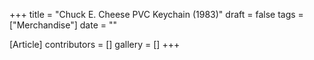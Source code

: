 +++
title = "Chuck E. Cheese PVC Keychain (1983)"
draft = false
tags = ["Merchandise"]
date = ""

[Article]
contributors = []
gallery = []
+++